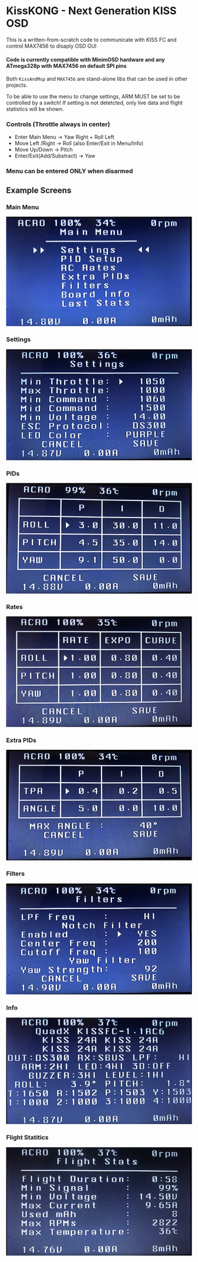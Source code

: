 # KissKONG - Next Generation KISS OSD

This is a written-from-scratch code to communicate with KISS FC and control MAX7456 to disaply OSD GUI

#### Code is currently compatible with MinimOSD hardware and any ATmega328p with MAX7456 on default SPI pins

Both ```KissAndMsp``` and ```MAX7456``` are stand-alone libs that can be used in other projects.

To be able to use the menu to change settings, ARM MUST be set to be controlled by a switch!
If setting is not detetcted, only live data and flight statistics will be shown.

### Controls (Throttle always in center)
* Enter Main Menu -> Yaw Right + Roll Left
* Move Left /Right -> Roll (also Enter/Exit in Menu/Info)
* Move Up/Down ->  Pitch
* Enter/Exit(Add/Substract) -> Yaw

### Menu can be entered ONLY when disarmed

## Example Screens

### Main Menu

![Menu](images/menu.jpg)

### Settings

![Settings](images/settings.jpg)

### PIDs

![PIDs](images/pids.jpg)

### Rates

![Rates](images/rates.jpg)

### Extra PIDs

![xPIDs](images/xtra.jpg)

### Filters

![Filters](images/filters.jpg)

### Info

![Info](images/info.jpg)

### Flight Statitics

![Stats](images/stats.jpg)
